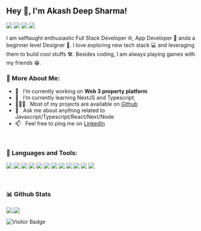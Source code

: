## Hey 👋, I'm Akash Deep Sharma!
<a href="https://akashresume-da3ae.web.app/" target='_blank' ><img src="https://img.shields.io/badge/website-000000?style=for-the-badge&logo=About.me&logoColor=white" /></a>
<a href='https://www.linkedin.com/in/akash-04/' target='_blank'><img src="https://img.shields.io/badge/LinkedIn-0077B5?style=for-the-badge&logo=linkedin&logoColor=white"/></a>
<a href='https://twitter.com/crater90/' target='_blank'><img src="https://img.shields.io/badge/Twitter-1DA1F2?style=for-the-badge&logo=twitter&logoColor=white"/></a>
<a href="https://dev.to/crater90"><img src="https://img.shields.io/badge/dev.to-0A0A0A?style=for-the-badge&logo=devdotto&logoColor=white" /></a>
<br/>

I am selftaught enthusiastic Full Stack Developer 🌐, App Developer 📱 anda a beginner level Designer 🎨. I love exploring new tech stack 💻 and leveraging them to build cool stuffs 🛠️. Besides coding, I am always playing games with my friends 😁. 
<br/>

### 🧐 More About Me:
- 🔭 &nbsp; I’m currently working on **Web 3 property platform**
- 🌱 &nbsp; I’m currently learning NextJS and Typescript; 
- 👨🏻‍💻 &nbsp; Most of my projects are available on [Github](https://github.com/akash3106?tab=repositories)
- 💬 &nbsp; Ask me about anything related to Javascript/Typescript/React/Next/Node
- 📫 &nbsp; Feel free to ping me on [LinkedIn](https://www.linkedin.com/in/akash-04/)
<!-- - 📝 &nbsp; Checkout my [resume](https://drive.google.com/file/d/1dXGoZGmbGgEus8OdQ7ymMhCy4esYEw3X/view?usp=sharing) -->
<br/>

### 💼 Languages and Tools:
<p>
<img src="https://img.shields.io/badge/HTML5-239120?style=for-the-badge&logo=html5&logoColor=white" />
<img src="https://img.shields.io/badge/-css3-1572B6?&style=for-the-badge&logo=css3&logoColor=white" />
<img src="https://img.shields.io/badge/Tailwind_CSS-38B2AC?style=for-the-badge&logo=tailwind-css&logoColor=white" />
<img src="https://img.shields.io/badge/Java-ED8B00?style=for-the-badge&logo=java&logoColor=white" />
<img src="https://img.shields.io/badge/-javascript-F7DF1E?&style=for-the-badge&logo=javascript&logoColor=black" />
<img src="https://img.shields.io/badge/TypeScript-007ACC?style=for-the-badge&logo=typescript&logoColor=white" />
<img src="https://img.shields.io/badge/React-20232A?style=for-the-badge&logo=react&logoColor=61DAFB" />
<img src="https://img.shields.io/badge/Next-black?style=for-the-badge&logo=next.js&logoColor=white" />
<img src="https://img.shields.io/badge/Node.js-43853D?style=for-the-badge&logo=node.js&logoColor=white" />
<img src="https://img.shields.io/badge/Express.js-404D59?style=for-the-badge" />
<img src="https://img.shields.io/badge/MySQL-00000F?style=for-the-badge&logo=mysql&logoColor=white" />
<img src="https://img.shields.io/badge/-Git-F05032?&style=for-the-badge&logo=git&logoColor=white" /> 
</p>
<br/>

### 📊 Github Stats
<a href="https://github.com/anuraghazra/github-readme-stats">
  <img align="center" src="https://github-readme-stats.vercel.app/api?username=akash3106&show_icons=true" />
</a>
<a href="https://github.com/anuraghazra/github-readme-stats">
  <img align="center" src="https://github-readme-stats.vercel.app/api/top-langs/?username=akash3106&layout=compact" />
</a>
<br/>
  
<!-- ### 📕  Latest Blog Posts
- [Beginners guide to NextJS...](https://dev.to/akash3106/beginners-guide-to-nextjs-3ge)
- [5 GitHub Repositories for learning developers...](https://dev.to/akash3106/5-github-repositories-for-learning-developers-4kn6)
- [Introduction to Git and GitHub](https://dev.to/akash3106/introduction-to-git-and-github-d0d)
<br/> -->

![Visitor Badge](https://visitor-badge.laobi.icu/badge?page_id=akash3106.akash3106)

<!---
akash3106/akash3106 is a ✨ special ✨ repository because its `README.md` (this file) appears on your GitHub profile.
You can click the Preview link to take a look at your changes.
--->
